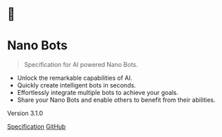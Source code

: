# 🤖
# Nano Bots

> Specification for AI powered Nano Bots.

- Unlock the remarkable capabilities of AI.
- Quickly create intelligent bots in seconds.
- Effortlessly integrate multiple bots to achieve your goals.
- Share your Nano Bots and enable others to benefit from their abilities.

Version 3.1.0

[Specification](README)
[GitHub](https://github.com/icebaker/nano-bots-spec)
